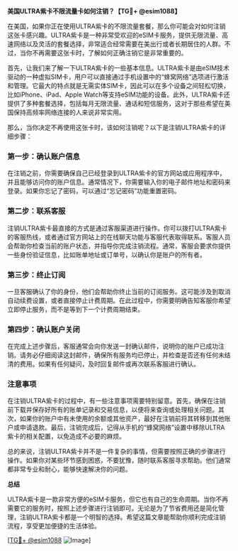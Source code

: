 **美国ULTRA紫卡不限流量卡如何注销？【TG💪+ @esim1088】**

在美国，如果你正在使用ULTRA紫卡的不限流量套餐，那么你可能会对如何注销这张卡感兴趣。ULTRA紫卡是一种非常受欢迎的eSIM卡服务，提供无限流量、高速网络以及灵活的套餐选择，非常适合经常需要在美出行或者长期居住的人群。不过，当你不再需要这张卡时，了解如何正确注销它是非常重要的。

首先，让我们来了解一下ULTRA紫卡的一些基本信息。ULTRA紫卡是由eSIM技术驱动的一种虚拟SIM卡，用户可以直接通过手机设置中的“蜂窝网络”选项进行激活和管理。它最大的特点就是无需实体SIM卡，因此可以在多个设备之间轻松切换，比如iPhone、iPad、Apple Watch等支持eSIM功能的设备。此外，ULTRA紫卡还提供了多种套餐选择，包括每月无限流量、通话和短信服务，这对于那些希望在美国保持高频率网络连接的人来说非常实用。

那么，当你决定不再使用这张卡时，该如何注销呢？以下是注销ULTRA紫卡的详细步骤：

### 第一步：确认账户信息

在注销之前，你需要确保自己已经登录到ULTRA紫卡的官方网站或应用程序中，并且能够访问你的账户信息。通常情况下，你需要输入你的电子邮件地址和密码来登录。如果你忘记了密码，可以通过“忘记密码”功能重置密码。

### 第二步：联系客服

注销ULTRA紫卡最直接的方式是通过客服渠道进行操作。你可以拨打ULTRA紫卡的客服热线，或者通过官方网站上的在线聊天功能与客服代表取得联系。客服人员会帮助你检查当前的账户状态，并指导你完成注销流程。通常，客服会要求你提供一些身份验证信息，比如账单地址或订单号，以确认你是账户的所有者。

### 第三步：终止订阅

一旦客服确认了你的身份，他们会帮助你终止当前的订阅服务。这可能涉及到取消自动续费设置，或者直接停止计费周期。在此过程中，你需要明确告知客服你希望立即停止服务，而不是等到下一个计费周期结束。

### 第四步：确认账户关闭

在完成上述步骤后，客服通常会向你发送一封确认邮件，说明你的账户已成功注销。请务必仔细阅读这封邮件，确保所有服务均已停止，并检查是否还有任何未结清的费用。如果有任何疑问，及时回复邮件或再次联系客服进行确认。

### 注意事项

在注销ULTRA紫卡的过程中，有一些注意事项需要特别留意。首先，确保在注销前下载并保存好所有的账单记录和交易信息，以便将来查询或处理相关问题。其次，如果你的账户中有未使用的余额或其他资产，最好在注销前将其转移到其他账户或申请退款。最后，注销完成后，记得从手机的“蜂窝网络”设置中移除ULTRA紫卡的相关配置，以免造成不必要的麻烦。

总的来说，注销ULTRA紫卡并不是一件复杂的事情，但需要按照正确的步骤进行操作。如果你对某些环节感到困惑，不要犹豫，随时联系客服寻求帮助。他们通常都非常专业和耐心，能够快速解决你的问题。

**总结**

ULTRA紫卡是一款非常方便的eSIM卡服务，但它也有自己的生命周期。当你不再需要它的服务时，按照上述步骤进行注销即可。无论是为了节省费用还是简化管理，注销ULTRA紫卡都是一个明智的选择。希望这篇文章能帮助你顺利完成注销流程，享受更加便捷的生活体验。

[[TG💪+ @esim1088](https://t.me/s/esim1088) ![Image](https://i.postimg.cc/4NQfJmqS/Snipaste-2025-05-13-00-14-12.png)]